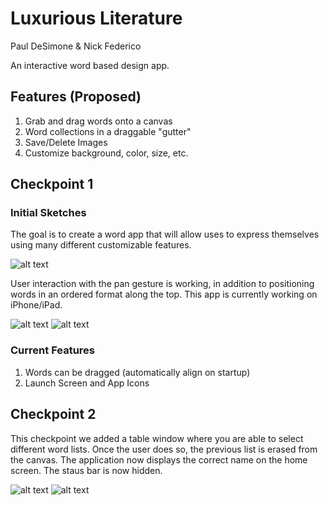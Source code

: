 # Luxurious Literature
Paul DeSimone & Nick Federico

An interactive word based design app.

## Features (Proposed)

1. Grab and drag words onto a canvas
2. Word collections in a draggable "gutter"
3. Save/Delete Images
4. Customize background, color, size, etc.

## Checkpoint 1

### Initial Sketches

The goal is to create a word app that will allow uses to express themselves using many different customizable features.

![alt text](img/sketches.png)

User interaction with the pan gesture is working, in addition to positioning words in an ordered format along the top. This app is currently working on iPhone/iPad.

![alt text](img/checkpoint1.0.png)
![alt text](img/checkpoint1.1.png)

### Current Features

1. Words can be dragged (automatically align on startup)
2. Launch Screen and App Icons

## Checkpoint 2

This checkpoint we added a table window where you are able to select different word lists. Once the user does so, 
the previous list is erased from the canvas. The application now displays the correct name on the home screen. 
The staus bar is now hidden.

![alt text](img/checkpoint2.0.png)
![alt text](img/checkpoint2.1.png)
